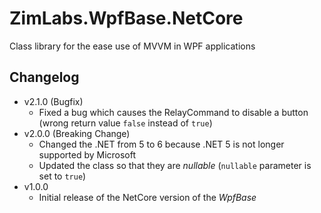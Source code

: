 # ZimLabs.WpfBase.NetCore
 Class library for the ease use of MVVM in WPF applications

## Changelog

- v2.1.0 (Bugfix)
    - Fixed a bug which causes the RelayCommand to disable a button (wrong return value `false` instead of `true`)
- v2.0.0 (Breaking Change)
    - Changed the .NET from 5 to 6 because .NET 5 is not longer supported by Microsoft
    - Updated the class so that they are *nullable* (`nullable` parameter is set to `true`)
- v1.0.0
    - Initial release of the NetCore version of the *WpfBase*
